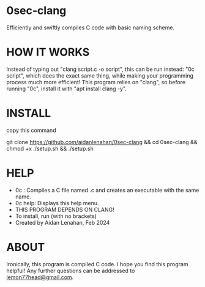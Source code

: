 # 0sec-clang
Efficiently and swiftly compiles C code with basic naming scheme.

# HOW IT WORKS
Instead of typing out "clang script.c -o script", this can be run instead: "0c script", which does the exact same thing, while making your programming process much more efficient!
This program relies on "clang", so before running "0c", install it with "apt install clang -y".

# INSTALL
copy this command

git clone https://github.com/aidanlenahan/0sec-clang && cd 0sec-clang && chmod +x ./setup.sh && ./setup.sh


# HELP
- 0c <filename>: Compiles a C file named <filename>.c and creates an executable with the same name.
- 0c help: Displays this help menu.
- THIS PROGRAM DEPENDS ON CLANG!
- To install, run <apt install clang> (with no brackets)
- Created by Aidan Lenahan, Feb 2024

# ABOUT
Ironically, this program is compiled C code. I hope you find this program helpful!
Any further questions can be addressed to lemon77head@gmail.com.

